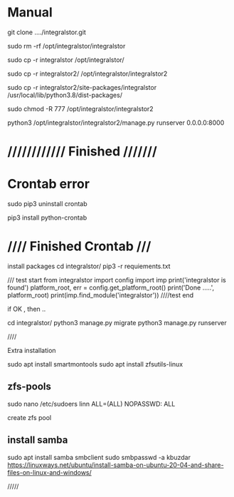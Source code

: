 # Manual

git clone ..../integralstor.git

sudo rm -rf /opt/integralstor/integralstor

sudo cp -r integralstor /opt/integralstor/

sudo cp -r integralstor2/ /opt/integralstor/integralstor2

sudo cp -r integralstor2/site-packages/integralstor /usr/local/lib/python3.8/dist-packages/

sudo chmod -R 777 /opt/integralstor/integralstor2

python3 /opt/integralstor/integralstor2/manage.py runserver 0.0.0.0:8000

# //////////// Finished ///////

# Crontab error

sudo pip3 uninstall crontab

pip3 install python-crontab

# //// Finished Crontab ///
install packages
cd integralstor/ 
pip3 -r requiements.txt

/// test start
from integralstor import config
import imp
print('integralstor is found')
platform_root, err = config.get_platform_root()
print('Done .....', platform_root)
print(imp.find_module('integralstor'))
////test end

if OK , then ..

cd integralstor/
python3 manage.py migrate
python3 manage.py runserver

////

Extra installation

sudo apt install smartmontools
sudo apt install zfsutils-linux

zfs-pools
----------
sudo nano /etc/sudoers
linn    ALL=(ALL)    NOPASSWD: ALL

create zfs pool

install samba
------
sudo apt install samba smbclient
sudo smbpasswd -a kbuzdar
https://linuxways.net/ubuntu/install-samba-on-ubuntu-20-04-and-share-files-on-linux-and-windows/

/////

